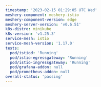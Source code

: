 ```yaml
---
timestamp: '2023-02-15 01:29:05 UTC Wed'
meshery-component: meshery-istio
meshery-component-version: edge
meshery-server-version: 'v0.6.51'
k8s-distro: minikube
k8s-version: 'v1.25.3'
service-mesh: istio
service-mesh-version: '1.17.0'
tests:
  pod/istiod: 'Running'
  pod/istio-egressgateway: 'Running'
  pod/istio-ingressgateway: 'Running'
  pod/grafana-addon: null
  pod/prometheus-addon: null
overall-status: 'passing'
---
```

